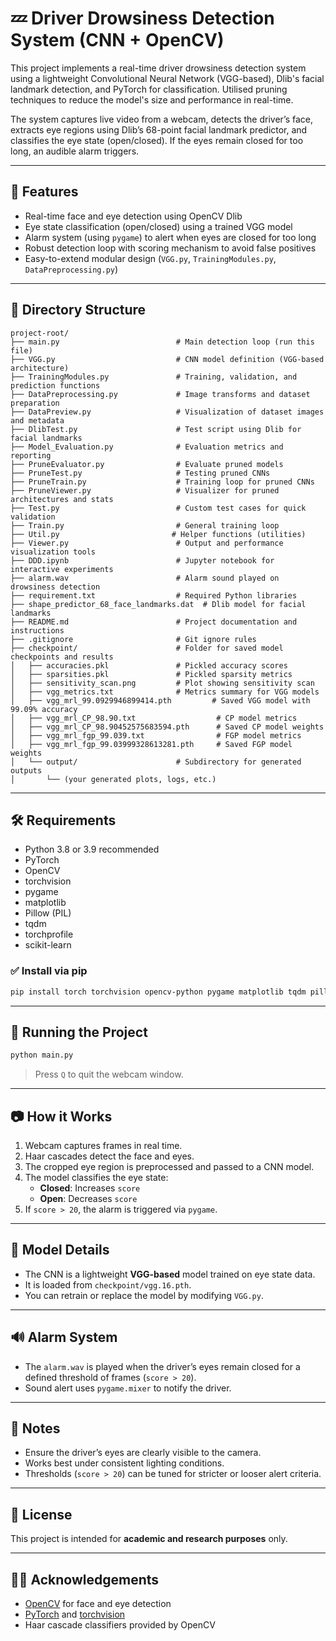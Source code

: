 # 💤 Driver Drowsiness Detection System (CNN + OpenCV)

This project implements a real-time driver drowsiness detection system using a lightweight Convolutional Neural Network (VGG-based), Dlib's facial landmark detection, and PyTorch for classification. Utilised pruning techniques to reduce the model's size and performance in real-time.

The system captures live video from a webcam, detects the driver’s face, extracts eye regions using Dlib’s 68-point facial landmark predictor, and classifies the eye state (open/closed). If the eyes remain closed for too long, an audible alarm triggers.



---

## 🚀 Features

- Real-time face and eye detection using OpenCV Dlib  
- Eye state classification (open/closed) using a trained VGG model  
- Alarm system (using `pygame`) to alert when eyes are closed for too long  
- Robust detection loop with scoring mechanism to avoid false positives  
- Easy-to-extend modular design (`VGG.py`, `TrainingModules.py`, `DataPreprocessing.py`)  

---

## 📁 Directory Structure

```
project-root/
├── main.py                          # Main detection loop (run this file)
├── VGG.py                           # CNN model definition (VGG-based architecture)
├── TrainingModules.py               # Training, validation, and prediction functions
├── DataPreprocessing.py             # Image transforms and dataset preparation
├── DataPreview.py                   # Visualization of dataset images and metadata
├── DlibTest.py                      # Test script using Dlib for facial landmarks
├── Model_Evaluation.py              # Evaluation metrics and reporting
├── PruneEvaluator.py                # Evaluate pruned models
├── PruneTest.py                     # Testing pruned CNNs
├── PruneTrain.py                    # Training loop for pruned CNNs
├── PruneViewer.py                   # Visualizer for pruned architectures and stats
├── Test.py                          # Custom test cases for quick validation
├── Train.py                         # General training loop
├── Util.py                         # Helper functions (utilities)
├── Viewer.py                        # Output and performance visualization tools
├── DDD.ipynb                        # Jupyter notebook for interactive experiments
├── alarm.wav                        # Alarm sound played on drowsiness detection
├── requirement.txt                  # Required Python libraries
├── shape_predictor_68_face_landmarks.dat  # Dlib model for facial landmarks
├── README.md                        # Project documentation and instructions
├── .gitignore                       # Git ignore rules
├── checkpoint/                      # Folder for saved model checkpoints and results
│   ├── accuracies.pkl               # Pickled accuracy scores
│   ├── sparsities.pkl               # Pickled sparsity metrics
│   ├── sensitivity_scan.png         # Plot showing sensitivity scan
│   ├── vgg_metrics.txt              # Metrics summary for VGG models
│   ├── vgg_mrl_99.0929946899414.pth         # Saved VGG model with 99.09% accuracy
│   ├── vgg_mrl_CP_98.90.txt                  # CP model metrics
│   ├── vgg_mrl_CP_98.90452575683594.pth      # Saved CP model weights
│   ├── vgg_mrl_fgp_99.039.txt                # FGP model metrics
│   ├── vgg_mrl_fgp_99.03999328613281.pth     # Saved FGP model weights
│   └── output/                      # Subdirectory for generated outputs
│       └── (your generated plots, logs, etc.)

```

---

## 🛠️ Requirements

- Python 3.8 or 3.9 recommended  
- PyTorch  
- OpenCV  
- torchvision  
- pygame  
- matplotlib  
- Pillow (PIL)  
- tqdm  
- torchprofile  
- scikit-learn  

### ✅ Install via pip

```bash
pip install torch torchvision opencv-python pygame matplotlib tqdm pillow scikit-learn torchprofile
```

---

## 🧪 Running the Project

```bash
python main.py
```

> Press `Q` to quit the webcam window.

---

## 📷 How it Works

1. Webcam captures frames in real time.  
2. Haar cascades detect the face and eyes.  
3. The cropped eye region is preprocessed and passed to a CNN model.  
4. The model classifies the eye state:  
   - **Closed**: Increases `score`  
   - **Open**: Decreases `score`  
5. If `score > 20`, the alarm is triggered via `pygame`.

---

## 🧠 Model Details

- The CNN is a lightweight **VGG-based** model trained on eye state data.  
- It is loaded from `checkpoint/vgg.16.pth`.  
- You can retrain or replace the model by modifying `VGG.py`.

---

## 🔊 Alarm System

- The `alarm.wav` is played when the driver’s eyes remain closed for a defined threshold of frames (`score > 20`).  
- Sound alert uses `pygame.mixer` to notify the driver.

---

## 📌 Notes

- Ensure the driver’s eyes are clearly visible to the camera.  
- Works best under consistent lighting conditions.  
- Thresholds (`score > 20`) can be tuned for stricter or looser alert criteria.

---

## 🧾 License

This project is intended for **academic and research purposes** only.

---

## 🙋‍♂️ Acknowledgements

- [OpenCV](https://opencv.org/) for face and eye detection  
- [PyTorch](https://pytorch.org/) and [torchvision](https://pytorch.org/vision/stable/index.html)  
- Haar cascade classifiers provided by OpenCV  
